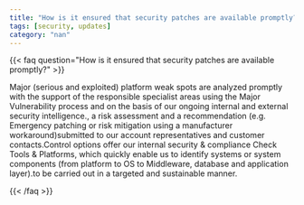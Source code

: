 ```yaml
---
title: "How is it ensured that security patches are available promptly?"
tags: [security, updates]
category: "nan"
---
```


<!-- QUESTION -->

{{< faq question="How is it ensured that security patches are available promptly?" >}}

<!-- ANSWER -->

Major (serious and exploited) platform weak spots are analyzed promptly with the support of the responsible specialist areas using the Major Vulnerability process and on the basis of our ongoing internal and external security intelligence., a risk assessment and a recommendation (e.g. Emergency patching or risk mitigation using a manufacturer workaround)submitted to our account representatives and customer contacts.Control options offer our internal security & compliance Check Tools & Platforms, which quickly enable us to identify systems or system components (from platform to OS to Middleware, database and application layer).to be carried out in a targeted and sustainable manner.

{{< /faq >}}

